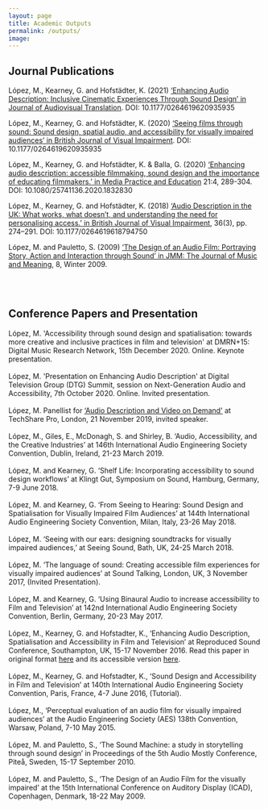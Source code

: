 ```yaml
---
layout: page
title: Academic Outputs
permalink: /outputs/
image: 
---
```


<head>
<style>
.page__info {
  max-width: 1024px;
  }
.page {
  max-width: 1024px;
}
</style>
</head>

## Journal Publications
<p>López, M., Kearney, G. and Hofstädter, K. (2021) <a href="https://jatjournal.org/index.php/jat/article/view/154">‘Enhancing Audio Description: Inclusive Cinematic Experiences Through Sound Design’ in Journal of Audiovisual Translation</a>. DOI: 10.1177/0264619620935935</p>
<p>López, M., Kearney, G. and Hofstädter, K. (2020) <a href="https://journals.sagepub.com/doi/full/10.1177/0264619620935935">‘Seeing films through sound: Sound design, spatial audio, and accessibility for visually impaired audiences’ in British Journal of Visual Impairment</a>. DOI: 10.1177/0264619620935935</p>
<p>López, M., Kearney, G. and Hofstädter, K. & Balla, G. (2020) <a href="https://www.tandfonline.com/doi/full/10.1080/25741136.2020.1832830">‘Enhancing audio description: accessible filmmaking, sound design and the importance of educating filmmakers.’ in Media Practice and Education</a> 21:4, 289-304. DOI: 10.1080/25741136.2020.1832830</p>
<p>López, M., Kearney, G. and Hofstädter, K. (2018) <a href="https://journals.sagepub.com/doi/10.1177/0264619618794750">‘Audio Description in the UK: What works, what doesn’t, and understanding the need for personalising access.’ in British Journal of Visual Impairment</a>, 36(3), pp. 274–291. DOI: 10.1177/0264619618794750</p>
<p>López, M. and Pauletto, S. (2009) <a href="https://www.semanticscholar.org/paper/The-Design-of-an-Audio-Film%3A-Portraying-Story%2C-and-Lopez-Pauletto/f0ab4f055dcee2f9a59dc07184e9175f4e0a7551">‘The Design of an Audio Film: Portraying Story, Action and Interaction through Sound’ in JMM: The Journal of Music and Meaning</a>, 8, Winter 2009.</p>
<br>
<br>

## Conference Papers and Presentation

López, M. 'Accessibility through sound design and spatialisation: towards more creative and inclusive practices in film and television' at DMRN+15: Digital Music Research Network, 15th December 2020. Online. Keynote presentation.
<br><br>
López, M. 'Presentation on Enhancing Audio Description' at Digital Television Group (DTG) Summit, session on Next-Generation Audio and Accessibility, 7th October 2020. Online. Invited presentation.
<br><br>
López, M. Panellist for <a href="https://www.youtube.com/watch?time_continue=1&v=8H8qWKExLcc&feature=emb_logo">‘Audio Description and Video on Demand'</a> at TechShare Pro, London, 21 November 2019, invited speaker.
<br><br>
López, M., Giles, E., McDonagh, S. and Shirley, B. ‘Audio, Accessibility, and the Creative Industries’ at 146th International Audio Engineering Society Convention, Dublin, Ireland, 21-23 March 2019.
<br><br>
López, M. and Kearney, G. ‘Shelf Life: Incorporating accessibility to sound design workflows’ at Klingt Gut, Symposium on Sound, Hamburg, Germany, 7-9 June 2018.
<br><br>
López, M. and Kearney, G. ‘From Seeing to Hearing: Sound Design and Spatialisation for Visually Impaired Film Audiences’ at 144th International Audio Engineering Society Convention, Milan, Italy, 23-26 May 2018.
<br><br>
López, M. ‘Seeing with our ears: designing soundtracks for visually impaired audiences,’ at Seeing Sound, Bath, UK, 24-25 March 2018.
<br><br>
López, M. ‘The language of sound: Creating accessible film experiences for visually impaired audiences’ at Sound Talking, London, UK, 3 November 2017, (Invited Presentation).
<br><br>
López, M. and Kearney, G. ‘Using Binaural Audio to increase accessibility to Film and Television’ at 142nd International Audio Engineering Society Convention, Berlin, Germany, 20-23 May 2017.
<br><br>
López, M., Kearney, G. and Hofstadter, K., ‘Enhancing Audio Description, Spatialisation and Accessibility in Film and Television’ at Reproduced Sound Conference, Southampton, UK, 15-17 November 2016. Read this paper in original format <a href="../assets/docs/papers/RS2016-paper-Lopez-et-al.pdf"> here</a> and its accessible version <a href="../assets/docs/papers/RS2016-paper-Lopez-et-al_accessible.pdf"> here</a>.
<br><br>
López, M., Kearney, G. and Hofstadter, K., ‘Sound Design and Accessibility in Film and Television’ at 140th International Audio Engineering Society Convention, Paris, France, 4-7 June 2016, (Tutorial).
<br><br>
López, M., ‘Perceptual evaluation of an audio film for visually impaired audiences’ at the Audio Engineering Society (AES) 138th Convention, Warsaw, Poland, 7-10 May 2015.
<br><br>
López, M. and Pauletto, S., ‘The Sound Machine: a study in storytelling through sound design’ in Proceedings of the 5th Audio Mostly Conference, Piteå, Sweden, 15-17 September 2010.
<br><br>
López, M. and Pauletto, S., ‘The Design of an Audio Film for the visually impaired’ at the 15th International Conference on Auditory Display (ICAD), Copenhagen, Denmark, 18-22 May 2009.
<br><br>
